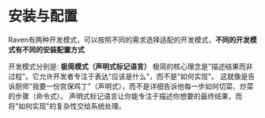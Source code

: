 # 安装与配置

Raven有两种开发模式，可以按照不同的需求选择适配的开发模式，**不同的开发模式有不同的安装配置方式**

开发模式分别是:
**极简模式（声明式标记语言）**
极简的核心理念是"描述结果而非过程"。它允许开发者专注于表达"应该是什么"，而不是"如何实现"。
这就像是告诉厨师"我要一份宫保鸡丁"（声明式），而不是详细告诉他每一步如何切菜、炒菜的步骤（命令式）。
声明式标记语言让你能专注于描述你想要的最终结果，而将"如何实现"的复杂性交给系统处理。